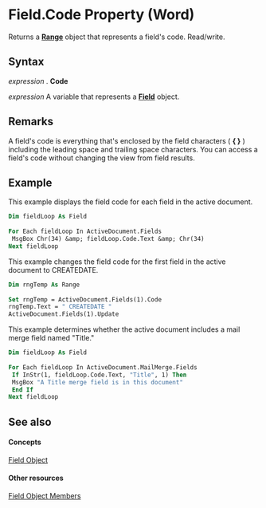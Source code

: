 
# Field.Code Property (Word)

Returns a  **[Range](15a7a1c4-5f3f-5b6e-60e9-29688de3f274.md)** object that represents a field's code. Read/write.


## Syntax

 _expression_ . **Code**

 _expression_ A variable that represents a **[Field](75139aa4-89f4-2ffb-b964-8dc805b9a32b.md)** object.


## Remarks

A field's code is everything that's enclosed by the field characters ( **{ }** ) including the leading space and trailing space characters. You can access a field's code without changing the view from field results.


## Example

This example displays the field code for each field in the active document.


```vb
Dim fieldLoop As Field 
 
For Each fieldLoop In ActiveDocument.Fields 
 MsgBox Chr(34) &amp; fieldLoop.Code.Text &amp; Chr(34) 
Next fieldLoop
```

This example changes the field code for the first field in the active document to CREATEDATE.




```vb
Dim rngTemp As Range 
 
Set rngTemp = ActiveDocument.Fields(1).Code 
rngTemp.Text = " CREATEDATE " 
ActiveDocument.Fields(1).Update
```

This example determines whether the active document includes a mail merge field named "Title."




```vb
Dim fieldLoop As Field 
 
For Each fieldLoop In ActiveDocument.MailMerge.Fields 
 If InStr(1, fieldLoop.Code.Text, "Title", 1) Then 
 MsgBox "A Title merge field is in this document" 
 End If 
Next fieldLoop
```


## See also


#### Concepts


[Field Object](75139aa4-89f4-2ffb-b964-8dc805b9a32b.md)
#### Other resources


[Field Object Members](6920f70a-3164-ce35-3b6d-01edb32fc02b.md)
